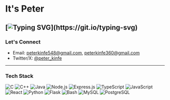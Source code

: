 # It's Peter
[![Typing SVG](https://readme-typing-svg.herokuapp.com?color=00FF99&lines=engineer+learning+in+AAiT.;fullstack+web+dev+explorer.;cybersecurity+and+game+dev+explorer.;digital+craftsman.;developing+custom+scripting+language.)](https://git.io/typing-svg)
---

### Let's Connect

- Email: [peterkinfe548@gmail.com](mailto:peterkinfe548@gmail.com), [peterkinfe360@gmail.com](mailto:peterkinfe360@gmail.com)
- Twitter/X: [@peter_kinfe](https://x.com/peter_kinfe)
---

### Tech Stack

![C](https://img.shields.io/badge/C-00599C?style=flat-square&logo=c&logoColor=white)
![C++](https://img.shields.io/badge/C++-00599C?style=flat-square&logo=c%2B%2B&logoColor=white)
![Java](https://img.shields.io/badge/Java-007396?style=flat-square&logo=openjdk&logoColor=white)
![Node.js](https://img.shields.io/badge/Node.js-339933?style=flat-square&logo=nodedotjs&logoColor=white)
![Express.js](https://img.shields.io/badge/Express.js-000000?style=flat-square&logo=express&logoColor=white)
![TypeScript](https://shields.io/badge/TypeScript-3178C6?style=flat-square&logo=TypeScript&logoColor=FFF&style=flat-square)
![JavaScript](https://img.shields.io/badge/JavaScript-F7DF1E?style=flat-square&logo=javascript&logoColor=black)
![React](https://img.shields.io/badge/-ReactJs-61DAFB?style=flat-square&logo=react&logoColor=white&style=for-the-badge)
![Python](https://img.shields.io/badge/Python-3776AB?style=flat-square&logo=python&logoColor=white)
![Flask](https://img.shields.io/badge/Flask-000000?style=flat-square&logo=flask&logoColor=white)
![Bash](https://img.shields.io/badge/Bash-4EAA25?style=flat-square&logo=gnu-bash&logoColor=white)
![MySQL](https://img.shields.io/badge/MySQL-4479A1?style=flat-square&logo=mysql&logoColor=white)
![PostgreSQL](https://img.shields.io/badge/Postgres-336791?style=flat-square&logo=postgresql&logoColor=white)
